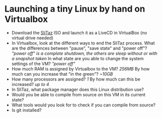 Launching a tiny Linux by hand on Virtualbox
============================================

- Download the [SliTaz](http://www.slitaz.org/en/get/) ISO and launch it as a LiveCD in VirtualBox (no virtual drive needed)
- In Virtualbox, look at the different ways to end the SliTaz process. What are the differences between "pause", "save state" and "power off"? _"power off" is a complete shutdown, the others are sleep without or with a snapshot taken_ In what state are you able to change the system settings of the VM? _"power off"_
- How much RAM is assigned by Virtualbox to the VM? _256MB_ By how much can you increase that "in the green"? _~10GB_
- How many processors are assigned? _1_ By how much can this be increased? _up to 4_
- In SliTaz, what package manager does this Linux distribution use?
- Would you be able to compile from source on this VM in its current state?
- What tools would you look for to check if you can compile from source?
- Is git installed?
